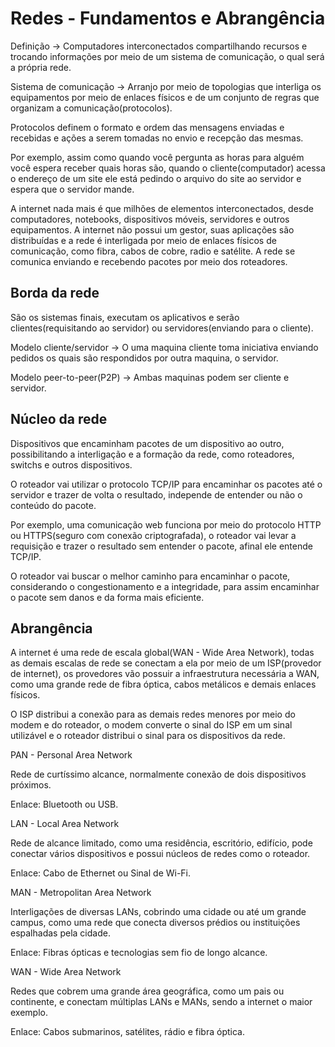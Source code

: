 # Redes - Fundamentos e Abrangência

Definição -> Computadores interconectados compartilhando recursos e trocando informações por meio de um sistema de comunicação, o qual será a própria rede.

Sistema de comunicação -> Arranjo por meio de topologias que interliga os equipamentos por meio de enlaces físicos e de um conjunto de regras que organizam a comunicação(protocolos).

Protocolos definem o formato e ordem das mensagens enviadas e recebidas e ações a serem tomadas no envio e recepção das mesmas.

Por exemplo, assim como quando você pergunta as horas para alguém você espera receber quais horas são, quando o cliente(computador) acessa o endereço de um site ele está pedindo o arquivo do site ao servidor e espera que o servidor mande.

A internet nada mais é que milhões de elementos interconectados, desde computadores, notebooks, dispositivos móveis, servidores e outros equipamentos. A internet não possui um gestor, suas aplicações são distribuídas e a rede é interligada por meio de enlaces físicos de comunicação, como fibra, cabos de cobre, radio e satélite. A rede se comunica enviando e recebendo pacotes por meio dos roteadores.

## Borda da rede

São os sistemas finais, executam os aplicativos e serão clientes(requisitando ao servidor) ou servidores(enviando para o cliente).

Modelo cliente/servidor -> O uma maquina cliente toma iniciativa enviando pedidos os quais são respondidos por outra maquina, o servidor.

Modelo peer-to-peer(P2P) -> Ambas maquinas podem ser cliente e servidor.

## Núcleo da rede

Dispositivos que encaminham pacotes de um dispositivo ao outro, possibilitando a interligação e a formação da rede, como roteadores, switchs e outros dispositivos.

O roteador vai utilizar o protocolo TCP/IP para encaminhar os pacotes até o servidor e trazer de volta o resultado, independe de entender ou não o conteúdo do pacote.

Por exemplo, uma comunicação web funciona por meio do protocolo HTTP ou HTTPS(seguro com conexão criptografada), o roteador vai levar a requisição e trazer o resultado sem entender o pacote, afinal ele entende TCP/IP.

O roteador vai buscar o melhor caminho para encaminhar o pacote, considerando o congestionamento e a integridade, para assim encaminhar o pacote sem danos e da forma mais eficiente.

## Abrangência

A internet é uma rede de escala global(WAN - Wide Area Network), todas as demais escalas de rede se conectam a ela por meio de um ISP(provedor de internet), os provedores vão possuir a infraestrutura necessária a WAN, como uma grande rede de fibra óptica, cabos metálicos e demais enlaces físicos.

O ISP distribui a conexão para as demais redes menores por meio do modem e do roteador, o modem converte o sinal do ISP em um sinal utilizável e o roteador distribui o sinal para os dispositivos da rede.

PAN - Personal Area Network 

Rede de curtíssimo alcance, normalmente conexão de dois dispositivos próximos.

Enlace: Bluetooth ou USB.

LAN - Local Area Network

Rede de alcance limitado, como uma residência, escritório, edifício, pode conectar vários dispositivos e possui núcleos de redes como  o roteador.

Enlace: Cabo de Ethernet ou Sinal de Wi-Fi.

MAN - Metropolitan Area Network

Interligações de diversas LANs, cobrindo uma cidade ou até um grande campus, como uma rede que conecta diversos prédios ou instituições espalhadas pela cidade.

Enlace: Fibras ópticas e tecnologias sem fio de longo alcance.

WAN - Wide Area Network

Redes que cobrem uma grande área geográfica, como um pais ou continente, e conectam múltiplas LANs e MANs, sendo a internet o maior exemplo.

Enlace: Cabos submarinos, satélites, rádio e fibra óptica.



